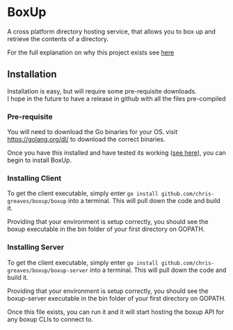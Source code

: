 # BoxUp

A cross platform directory hosting service, that allows you to box up and retrieve the contents of a directory.

For the full explanation on why this project exists see [here](https://christophergreaves.co.uk/projects/boxup)

## Installation

Installation is easy, but will require some pre-requisite downloads.  
I hope in the future to have a release in github with all the files pre-compiled

### Pre-requisite

You will need to download the Go binaries for your OS. visit https://golang.org/dl/ to download the correct binaries.

Once you have this installed and have tested its working ([see here](https://golang.org/doc/install#testing)), you can begin to install BoxUp.

### Installing Client

To get the client executable, simply enter `go install github.com/chris-greaves/boxup/boxup` into a terminal. This will pull down the code and build it.

Providing that your environment is setup correctly, you should see the boxup executable in the bin folder of your first directory on GOPATH.

### Installing Server

To get the client executable, simply enter `go install github.com/chris-greaves/boxup/boxup-server` into a terminal. This will pull down the code and build it.

Providing that your environment is setup correctly, you should see the boxup-server executable in the bin folder of your first directory on GOPATH.

Once this file exists, you can run it and it will start hosting the boxup API for any boxup CLIs to connect to.